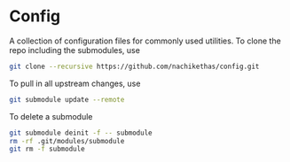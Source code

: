 Config
=======
A collection of configuration files for commonly used utilities. To
clone the repo including the submodules, use 

```bash
git clone --recursive https://github.com/nachikethas/config.git
```

To pull in all upstream changes, use

```bash
git submodule update --remote
```

To delete a submodule

```bash
git submodule deinit -f -- submodule
rm -rf .git/modules/submodule
git rm -f submodule
```
